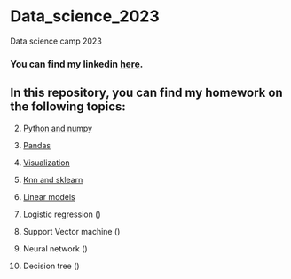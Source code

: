 # Data_science_2023
Data science camp 2023

### You can find my linkedin [here](https://www.linkedin.com/in/sviatoslav-krushelnytskyi-18067124b/).

## In this repository, you can find my homework on the following topics:
2. [Python and numpy](https://github.com/Sviatoslav1886/Data_science_2023/blob/main/homework_lesson_2.ipynb)
3. [Pandas](https://github.com/Sviatoslav1886/Data_science_2023/blob/main/homework_lesson_3.ipynb)
4. [Visualization](https://github.com/Sviatoslav1886/Data_science_2023/blob/main/homework_lesson_4.ipynb)
5. [Knn and sklearn](https://github.com/Sviatoslav1886/Data_science_2023/blob/main/homework_lesson_5.ipynb)
6. [Linear models](https://github.com/Sviatoslav1886/Data_science_2023/blob/main/homework_lesson_6.ipynb)
  
7. Logistic regression ()
8. Support Vector machine ()
9. Neural network ()
10. Decision tree ()
